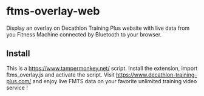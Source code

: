 
# ftms-overlay-web

Display an overlay on Decathlon Training Plus website with live data from you Fitness Machine connected by Bluetooth to your browser.

## Install
This is a https://www.tampermonkey.net/ script. Install the extension, import ftms_overlay.js and activate the script.
Visit https://www.decathlon-training-plus.com/ and enjoy live FMTS data on your favorite unlimited training video service !